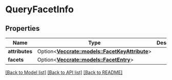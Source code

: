 # QueryFacetInfo

## Properties

Name | Type | Description | Notes
------------ | ------------- | ------------- | -------------
**attributes** | Option<[**Vec<crate::models::FacetKeyAttribute>**](FacetKeyAttribute.md)> |  | [optional]
**facets** | Option<[**Vec<crate::models::FacetEntry>**](FacetEntry.md)> |  | [optional]

[[Back to Model list]](../README.md#documentation-for-models) [[Back to API list]](../README.md#documentation-for-api-endpoints) [[Back to README]](../README.md)


